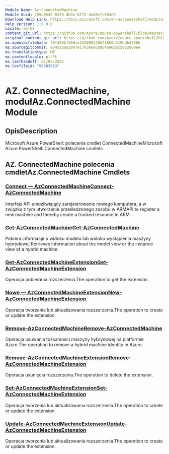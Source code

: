 ```yaml
---
Module Name: Az.ConnectedMachine
Module Guid: 259a0542-8329-4b9e-8f72-dab0efc583e9
Download Help Link: https://docs.microsoft.com/en-us/powershell/module/az.connectedmachine
Help Version: 1.0.0.0
Locale: en-US
content_git_url: https://github.com/Azure/azure-powershell/blob/master/src/ConnectedMachine/help/Az.ConnectedMachine.md
original_content_git_url: https://github.com/Azure/azure-powershell/blob/master/src/ConnectedMachine/help/Az.ConnectedMachine.md
ms.openlocfilehash: 70fd90bf600ce152000130b718b9c319bdb3288b
ms.sourcegitcommit: 68451baa389791703e666d95469602c5652609ee
ms.translationtype: MT
ms.contentlocale: pl-PL
ms.lasthandoff: 01/05/2021
ms.locfileid: "98503913"
---
```

# <span data-ttu-id="1c283-101">AZ. ConnectedMachine, moduł</span><span class="sxs-lookup"><span data-stu-id="1c283-101">Az.ConnectedMachine Module</span></span>
## <span data-ttu-id="1c283-102">Opis</span><span class="sxs-lookup"><span data-stu-id="1c283-102">Description</span></span>
<span data-ttu-id="1c283-103">Microsoft Azure PowerShell: polecenia cmdlet ConnectedMachine</span><span class="sxs-lookup"><span data-stu-id="1c283-103">Microsoft Azure PowerShell: ConnectedMachine cmdlets</span></span>

## <span data-ttu-id="1c283-104">AZ. ConnectedMachine polecenia cmdlet</span><span class="sxs-lookup"><span data-stu-id="1c283-104">Az.ConnectedMachine Cmdlets</span></span>
### [<span data-ttu-id="1c283-105">Connect — AzConnectedMachine</span><span class="sxs-lookup"><span data-stu-id="1c283-105">Connect-AzConnectedMachine</span></span>](Connect-AzConnectedMachine.md)
<span data-ttu-id="1c283-106">Interfejs API umożliwiający zarejestrowanie nowego komputera, a w związku z tym utworzenie prześledzonego zasobu w ARM</span><span class="sxs-lookup"><span data-stu-id="1c283-106">API to register a new machine and thereby create a tracked resource in ARM</span></span>

### [<span data-ttu-id="1c283-107">Get-AzConnectedMachine</span><span class="sxs-lookup"><span data-stu-id="1c283-107">Get-AzConnectedMachine</span></span>](Get-AzConnectedMachine.md)
<span data-ttu-id="1c283-108">Pobiera informacje o widoku modelu lub widoku wystąpienia maszyny hybrydowej.</span><span class="sxs-lookup"><span data-stu-id="1c283-108">Retrieves information about the model view or the instance view of a hybrid machine.</span></span>

### [<span data-ttu-id="1c283-109">Get-AzConnectedMachineExtension</span><span class="sxs-lookup"><span data-stu-id="1c283-109">Get-AzConnectedMachineExtension</span></span>](Get-AzConnectedMachineExtension.md)
<span data-ttu-id="1c283-110">Operacja pobierania rozszerzenia.</span><span class="sxs-lookup"><span data-stu-id="1c283-110">The operation to get the extension.</span></span>

### [<span data-ttu-id="1c283-111">Nowe — AzConnectedMachineExtension</span><span class="sxs-lookup"><span data-stu-id="1c283-111">New-AzConnectedMachineExtension</span></span>](New-AzConnectedMachineExtension.md)
<span data-ttu-id="1c283-112">Operacja tworzenia lub aktualizowania rozszerzenia.</span><span class="sxs-lookup"><span data-stu-id="1c283-112">The operation to create or update the extension.</span></span>

### [<span data-ttu-id="1c283-113">Remove-AzConnectedMachine</span><span class="sxs-lookup"><span data-stu-id="1c283-113">Remove-AzConnectedMachine</span></span>](Remove-AzConnectedMachine.md)
<span data-ttu-id="1c283-114">Operacja usuwania tożsamości maszyny hybrydowej na platformie Azure.</span><span class="sxs-lookup"><span data-stu-id="1c283-114">The operation to remove a hybrid machine identity in Azure.</span></span>

### [<span data-ttu-id="1c283-115">Remove-AzConnectedMachineExtension</span><span class="sxs-lookup"><span data-stu-id="1c283-115">Remove-AzConnectedMachineExtension</span></span>](Remove-AzConnectedMachineExtension.md)
<span data-ttu-id="1c283-116">Operacja usunięcia rozszerzenia.</span><span class="sxs-lookup"><span data-stu-id="1c283-116">The operation to delete the extension.</span></span>

### [<span data-ttu-id="1c283-117">Set-AzConnectedMachineExtension</span><span class="sxs-lookup"><span data-stu-id="1c283-117">Set-AzConnectedMachineExtension</span></span>](Set-AzConnectedMachineExtension.md)
<span data-ttu-id="1c283-118">Operacja tworzenia lub aktualizowania rozszerzenia.</span><span class="sxs-lookup"><span data-stu-id="1c283-118">The operation to create or update the extension.</span></span>

### [<span data-ttu-id="1c283-119">Update-AzConnectedMachineExtension</span><span class="sxs-lookup"><span data-stu-id="1c283-119">Update-AzConnectedMachineExtension</span></span>](Update-AzConnectedMachineExtension.md)
<span data-ttu-id="1c283-120">Operacja tworzenia lub aktualizowania rozszerzenia.</span><span class="sxs-lookup"><span data-stu-id="1c283-120">The operation to create or update the extension.</span></span>

